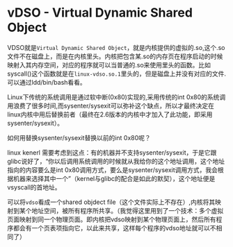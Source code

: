 vDSO - Virtual Dynamic Shared Object
===============

VDSO就是`Virtual Dynamic Shared Object`，就是内核提供的虚拟的.so,这个.so文件不在磁盘上，而是在内核里头。内核把包含某.so的内存页在程序启动的时候映射入其内存空间，对应的程序就可以当普通的.so来使用里头的函数。比如syscall()这个函数就是在`linux-vdso.so.1`里头的，但是磁盘上并没有对应的文件.可以通过ldd/bin/bash看看。

Linux下传统的系统调用是通过软中断(0x80)实现的,采用传统的int 0x80的系统调用浪费了很多时间,而sysenter/sysexit可以弥补这个缺点，所以才最终决定在linux内核中用后替换前者（最终在2.6版本的内核中才加入了此功能，即采用sysenter/sysexit）。

如何用替换sysenter/sysexit替换以前的int 0x80呢？

linux kenerl 需要考虑到这点：有的机器并不支持sysenter/sysexit，于是它跟glibc说好了，“你以后调用系统调用的时候就从我给你的这个地址调用，这个地址指向的内容要么是int 0x80调用方式，要么是sysenter/sysexit调用方式，我会根据机器来选择其中一个”（kernel与glibc的配合是如此的默契），这个地址便是vsyscall的首地址。

可以将`vdso`看成一个shared objdect file（这个文件实际上不存在）,内核将其映射到某个地址空间，被所有程序所共享。（我觉得这里用到了一个技术：多个虚拟页面映射到同一个物理页面。即内核把vdso映射到某个物理页面上，然后所有程序都会有一个页表项指向它，以此来共享，这样每个程序的vdso地址就可以不相同了）


